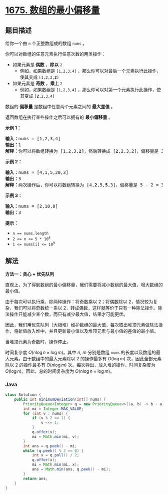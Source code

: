 # [1675. 数组的最小偏移量](https://leetcode.cn/problems/minimize-deviation-in-array)

## 题目描述

<p>给你一个由 <code>n</code> 个正整数组成的数组 <code>nums</code> 。</p>

<p>你可以对数组的任意元素执行任意次数的两类操作：</p>

<ul>
	<li>如果元素是<strong> 偶数</strong> ，<strong>除以</strong> <code>2</code>
    <ul>
    	<li>例如，如果数组是 <code>[1,2,3,4]</code> ，那么你可以对最后一个元素执行此操作，使其变成 <code>[1,2,3,<strong>2</strong>]</code></li>
    </ul>
    </li>
    <li>如果元素是 <strong>奇数</strong> ，<strong>乘上</strong> <code>2</code>
    <ul>
    	<li>例如，如果数组是 <code>[1,2,3,4]</code> ，那么你可以对第一个元素执行此操作，使其变成 <code>[<strong>2</strong>,2,3,4]</code></li>
    </ul>
    </li>
</ul>

<p>数组的 <strong>偏移量</strong> 是数组中任意两个元素之间的 <strong>最大差值</strong> 。</p>

<p>返回数组在执行某些操作之后可以拥有的 <strong>最小偏移量</strong> 。</p>

<p><strong>示例 1：</strong></p>

<pre>
<strong>输入：</strong>nums = [1,2,3,4]
<strong>输出：</strong>1
<strong>解释：</strong>你可以将数组转换为 [1,2,3,<strong>2</strong>]，然后转换成 [<strong>2</strong>,2,3,2]，偏移量是 3 - 2 = 1
</pre>

<p><strong>示例 2：</strong></p>

<pre>
<strong>输入：</strong>nums = [4,1,5,20,3]
<strong>输出：</strong>3
<strong>解释：</strong>两次操作后，你可以将数组转换为 [4,<strong>2</strong>,5,<strong>5</strong>,3]，偏移量是 5 - 2 = 3
</pre>

<p><strong>示例 3：</strong></p>

<pre>
<strong>输入：</strong>nums = [2,10,8]
<strong>输出：</strong>3
</pre>

<p><strong>提示：</strong></p>

<ul>
	<li><code>n == nums.length</code></li>
	<li><code>2 &lt;= n &lt;= 5 * 10<sup><span style="font-size: 10.8333px;">4</span></sup></code></li>
	<li><code>1 &lt;= nums[i] &lt;= 10<sup>9</sup></code></li>
</ul>

## 解法

**方法一：贪心 + 优先队列**

直观上，为了得到数组的最小偏移量，我们需要将减小数组的最大值，增大数组的最小值。

由于每次可以执行乘、除两种操作：将奇数乘以 $2$；将偶数除以 $2$，情况较为复杂，我们可以将奇数统一乘以 $2$，转成偶数，这样就等价于只有一种除法操作。除法操作只能减少某个数，而只有减少最大值，结果才可能更优。

因此，我们用优先队列（大根堆）维护数组的最大值，每次取出堆顶元素做除法操作，将新值放入堆中，并且更新最小值以及堆顶元素与最小值的差值的最小值。

当堆顶元素为奇数时，操作停止。

时间复杂度 $O(n\log n \times \log m)$。其中 $n$, $m$ 分别是数组 `nums` 的长度以及数组的最大元素。由于数组中的最大元素除以 $2$ 的操作最多有 $O(\log m)$ 次，因此全部元素除以 $2$ 的操作最多有 $O(n\log m)$ 次。每次弹出、放入堆的操作，时间复杂度为 $O(\log n)$。因此，总的时间复杂度为 $O(n\log n \times \log m)$。

### **Java**

```java
class Solution {
    public int minimumDeviation(int[] nums) {
        PriorityQueue<Integer> q = new PriorityQueue<>((a, b) -> b - a);
        int mi = Integer.MAX_VALUE;
        for (int v : nums) {
            if (v % 2 == 1) {
                v <<= 1;
            }
            q.offer(v);
            mi = Math.min(mi, v);
        }
        int ans = q.peek() - mi;
        while (q.peek() % 2 == 0) {
            int x = q.poll() / 2;
            q.offer(x);
            mi = Math.min(mi, x);
            ans = Math.min(ans, q.peek() - mi);
        }
        return ans;
    }
}
```
